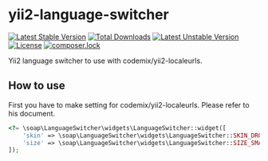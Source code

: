 # yii2-language-switcher

[![Latest Stable Version](https://poser.pugx.org/soap/yii2-language-switcher/v/stable)](https://packagist.org/packages/soap/yii2-language-switcher)
[![Total Downloads](https://poser.pugx.org/soap/yii2-language-switcher/downloads)](https://packagist.org/packages/soap/yii2-language-switcher)
[![Latest Unstable Version](https://poser.pugx.org/soap/yii2-language-switcher/v/unstable)](https://packagist.org/packages/soap/yii2-language-switcher)
[![License](https://poser.pugx.org/soap/yii2-language-switcher/license)](https://packagist.org/packages/soap/yii2-language-switcher)
[![composer.lock](https://poser.pugx.org/soap/yii2-language-switcher/composerlock)](https://packagist.org/packages/soap/yii2-language-switcher)

Yii2 language switcher to use with codemix/yii2-localeurls.


How to use
----------
First you have to make setting for codemix/yii2-localeurls. Please refer to his document.


```php
<?= \soap\LanguageSwitcher\widgets\LanguageSwitcher::widget([
    'skin' => \soap\LanguageSwitcher\widgets\LanguageSwitcher::SKIN_DROPDOWN,
    'size' => \soap\LanguageSwitcher\widgets\LanguageSwitcher::SIZE_SMALL
]);
```

